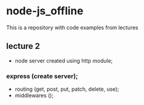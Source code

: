# node-js_offline
This is a repository with code examples from lectures

## lecture 2

- node server created using http module;
### express (create server);
- routing (get, post, put, patch, delete, use);
- middlewares ();


